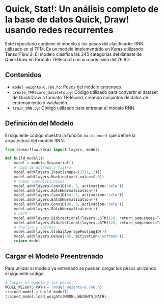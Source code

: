 # Quick, Stat!: Un análisis completo de la base de datos Quick, Draw! usando redes recurrentes

Este repositorio contiene el modelo y los pesos del clasificador RNN utilizado en el TFM. Es un modelo implementado en Keras utilizando TensorFlow 2. El modelo clasifica las 345 categorías del dataset de QuickDraw en formato TFRecord con una precisión del 76.8%.

## Contenidos

- `model_weights-0.768.h5`: Pesos del modelo entrenado.
- `create_TFRecord_datasets.py`: Código utilizado para convertir el dataset de QuickDraw a formato TFRecord, creando conjuntos de datos de entrenamiento y validación.
- `train_RNN.py`: Código utilizado para entrenar el modelo RNN.

## Definición del Modelo

El siguiente código muestra la función `build_model` que define la arquitectura del modelo RNN:

```python
from tensorflow.keras import layers, models

def build_model():
    model = models.Sequential()
    # Capa de entrada y filtro
    model.add(layers.Input(shape=(3711, 3)))
    model.add(layers.Masking(mask_value=0.0))
    # Capas convolucionales
    model.add(layers.Conv1D(48, 5, activation='relu'))
    model.add(layers.BatchNormalization())
    model.add(layers.Conv1D(64, 5, activation='relu'))
    model.add(layers.BatchNormalization())
    model.add(layers.Conv1D(96, 3, activation='relu'))
    model.add(layers.BatchNormalization())
    # LSTM
    model.add(layers.Bidirectional(layers.LSTM(128, return_sequences=True)))
    model.add(layers.Bidirectional(layers.LSTM(128, return_sequences=True)))
    # Pooling y Softmax
    model.add(layers.GlobalAveragePooling1D())
    model.add(layers.Dense(345, activation='softmax'))
    return model
```

## Cargar el Modelo Preentrenado

Para utilizar el modelo ya entrenado se pueden cargar los pesos utilizando el siguiente código:

```python
# Cargar el modelo y los pesos
MODEL_WEIGHTS_PATH = 'model_weights-0.768.h5'
trained_model = build_model()
trained_model.load_weights(MODEL_WEIGHTS_PATH)
